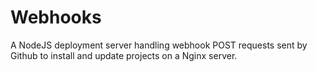 
# Webhooks

A NodeJS deployment server handling webhook POST requests sent by Github to install and update projects on a Nginx server.
